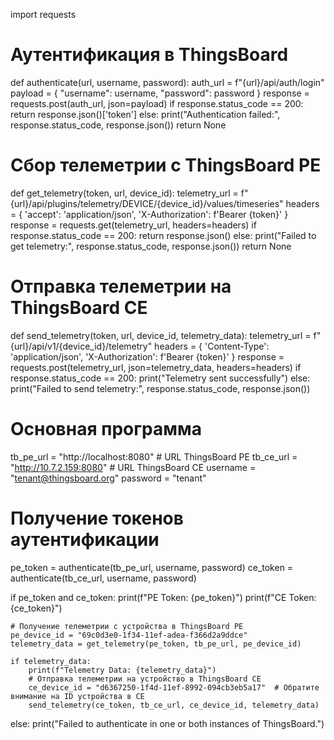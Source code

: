 import requests


# Аутентификация в ThingsBoard
def authenticate(url, username, password):
    auth_url = f"{url}/api/auth/login"
    payload = {
        "username": username,
        "password": password
    }
    response = requests.post(auth_url, json=payload)
    if response.status_code == 200:
        return response.json()['token']
    else:
        print("Authentication failed:", response.status_code, response.json())
        return None


# Сбор телеметрии с ThingsBoard PE
def get_telemetry(token, url, device_id):
    telemetry_url = f"{url}/api/plugins/telemetry/DEVICE/{device_id}/values/timeseries"
    headers = {
        'accept': 'application/json',
        'X-Authorization': f'Bearer {token}'
    }
    response = requests.get(telemetry_url, headers=headers)
    if response.status_code == 200:
        return response.json()
    else:
        print("Failed to get telemetry:", response.status_code, response.json())
        return None


# Отправка телеметрии на ThingsBoard CE
def send_telemetry(token, url, device_id, telemetry_data):
    telemetry_url = f"{url}/api/v1/{device_id}/telemetry"
    headers = {
        'Content-Type': 'application/json',
        'X-Authorization': f'Bearer {token}'
    }
    response = requests.post(telemetry_url, json=telemetry_data, headers=headers)
    if response.status_code == 200:
        print("Telemetry sent successfully")
    else:
        print("Failed to send telemetry:", response.status_code, response.json())


# Основная программа
tb_pe_url = "http://localhost:8080"  # URL ThingsBoard PE
tb_ce_url = "http://10.7.2.159:8080"  # URL ThingsBoard CE
username = "tenant@thingsboard.org"
password = "tenant"

# Получение токенов аутентификации
pe_token = authenticate(tb_pe_url, username, password)
ce_token = authenticate(tb_ce_url, username, password)

if pe_token and ce_token:
    print(f"PE Token: {pe_token}")
    print(f"CE Token: {ce_token}")

    # Получение телеметрии с устройства в ThingsBoard PE
    pe_device_id = "69c0d3e0-1f34-11ef-adea-f366d2a9ddce"
    telemetry_data = get_telemetry(pe_token, tb_pe_url, pe_device_id)

    if telemetry_data:
        print(f"Telemetry Data: {telemetry_data}")
        # Отправка телеметрии на устройство в ThingsBoard CE
        ce_device_id = "d6367250-1f4d-11ef-8992-094cb3eb5a17"  # Обратите внимание на ID устройства в CE
        send_telemetry(ce_token, tb_ce_url, ce_device_id, telemetry_data)
else:
    print("Failed to authenticate in one or both instances of ThingsBoard.")

